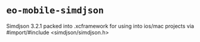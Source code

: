 # ``eo-mobile-simdjson``

Simdjson 3.2.1 packed into .xcframework for using into ios/mac projects via #import/#include <simdjson/simdjson.h>
